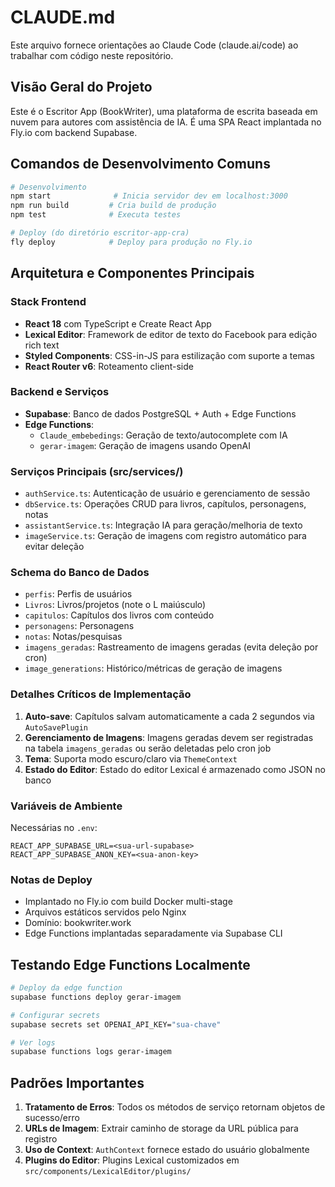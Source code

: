 # CLAUDE.md

Este arquivo fornece orientações ao Claude Code (claude.ai/code) ao trabalhar com código neste repositório.

## Visão Geral do Projeto

Este é o Escritor App (BookWriter), uma plataforma de escrita baseada em nuvem para autores com assistência de IA. É uma SPA React implantada no Fly.io com backend Supabase.

## Comandos de Desenvolvimento Comuns

```bash
# Desenvolvimento
npm start              # Inicia servidor dev em localhost:3000
npm run build         # Cria build de produção
npm test              # Executa testes

# Deploy (do diretório escritor-app-cra)
fly deploy            # Deploy para produção no Fly.io
```

## Arquitetura e Componentes Principais

### Stack Frontend
- **React 18** com TypeScript e Create React App
- **Lexical Editor**: Framework de editor de texto do Facebook para edição rich text
- **Styled Components**: CSS-in-JS para estilização com suporte a temas
- **React Router v6**: Roteamento client-side

### Backend e Serviços
- **Supabase**: Banco de dados PostgreSQL + Auth + Edge Functions
- **Edge Functions**: 
  - `Claude_embebedings`: Geração de texto/autocomplete com IA
  - `gerar-imagem`: Geração de imagens usando OpenAI

### Serviços Principais (src/services/)
- `authService.ts`: Autenticação de usuário e gerenciamento de sessão
- `dbService.ts`: Operações CRUD para livros, capítulos, personagens, notas
- `assistantService.ts`: Integração IA para geração/melhoria de texto
- `imageService.ts`: Geração de imagens com registro automático para evitar deleção

### Schema do Banco de Dados
- `perfis`: Perfis de usuários
- `Livros`: Livros/projetos (note o L maiúsculo)
- `capitulos`: Capítulos dos livros com conteúdo
- `personagens`: Personagens
- `notas`: Notas/pesquisas
- `imagens_geradas`: Rastreamento de imagens geradas (evita deleção por cron)
- `image_generations`: Histórico/métricas de geração de imagens

### Detalhes Críticos de Implementação

1. **Auto-save**: Capítulos salvam automaticamente a cada 2 segundos via `AutoSavePlugin`
2. **Gerenciamento de Imagens**: Imagens geradas devem ser registradas na tabela `imagens_geradas` ou serão deletadas pelo cron job
3. **Tema**: Suporta modo escuro/claro via `ThemeContext`
4. **Estado do Editor**: Estado do editor Lexical é armazenado como JSON no banco

### Variáveis de Ambiente

Necessárias no `.env`:
```
REACT_APP_SUPABASE_URL=<sua-url-supabase>
REACT_APP_SUPABASE_ANON_KEY=<sua-anon-key>
```

### Notas de Deploy

- Implantado no Fly.io com build Docker multi-stage
- Arquivos estáticos servidos pelo Nginx
- Domínio: bookwriter.work
- Edge Functions implantadas separadamente via Supabase CLI

## Testando Edge Functions Localmente

```bash
# Deploy da edge function
supabase functions deploy gerar-imagem

# Configurar secrets
supabase secrets set OPENAI_API_KEY="sua-chave"

# Ver logs
supabase functions logs gerar-imagem
```

## Padrões Importantes

1. **Tratamento de Erros**: Todos os métodos de serviço retornam objetos de sucesso/erro
2. **URLs de Imagem**: Extrair caminho de storage da URL pública para registro
3. **Uso de Context**: `AuthContext` fornece estado do usuário globalmente
4. **Plugins do Editor**: Plugins Lexical customizados em `src/components/LexicalEditor/plugins/`
